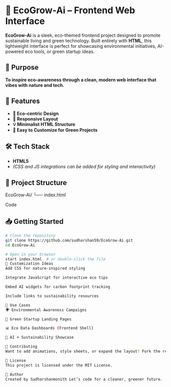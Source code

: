 # **🌱 EcoGrow-Ai – Frontend Web Interface**

**EcoGrow-Ai** is a sleek, eco-themed frontend project designed to promote sustainable living and green technology. Built entirely with **HTML**, this lightweight interface is perfect for showcasing environmental initiatives, AI-powered eco tools, or green startup ideas.

## **🎯 Purpose**

**To inspire eco-awareness through a clean, modern web interface that vibes with nature and tech.**

## **🚀 Features**

- **🌿 Eco-centric Design**
- **📱 Responsive Layout**
- **💡 Minimalist HTML Structure**
- **🎨 Easy to Customize for Green Projects**

## **🛠️ Tech Stack**

- **HTML5**
- *(CSS and JS integrations can be added for styling and interactivity)*

## **📂 Project Structure**

EcoGrow-Ai/ └── index.html

Code

## **📥 Getting Started**

```bash
# Clone the repository
git clone https://github.com/sudharshan59/EcoGrow-Ai.git
cd EcoGrow-Ai

# Open in your browser
start index.html  # or double-click the file
🎨 Customization Ideas
Add CSS for nature-inspired styling

Integrate JavaScript for interactive eco tips

Embed AI widgets for carbon footprint tracking

Include links to sustainability resources

📌 Use Cases
🌍 Environmental Awareness Campaigns

🏢 Green Startup Landing Pages

📊 Eco Data Dashboards (Frontend Shell)

🧠 AI + Sustainability Showcase

🙌 Contributing
Want to add animations, style sheets, or expand the layout? Fork the repo and vibe with your own green twist.

📄 License
This project is licensed under the MIT License.

👤 Author
Created by Sudharshanmonith Let’s code for a cleaner, greener future.
